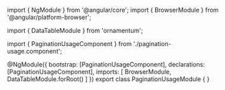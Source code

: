 import { NgModule } from '@angular/core';
import { BrowserModule } from '@angular/platform-browser';
  
import { DataTableModule } from 'ornamentum';
  
import { PaginationUsageComponent } from './pagination-usage.component';

@NgModule({
 bootstrap: [PaginationUsageComponent],
 declarations: [PaginationUsageComponent],
 imports: [
    BrowserModule, 
    DataTableModule.forRoot()
  ]
})
export class PaginationUsageModule {
}
